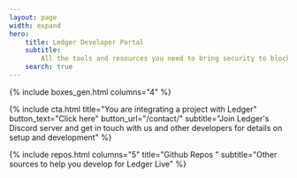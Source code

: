 ```yaml
---
layout: page
width: expand
hero:
    title: Ledger Developer Portal
    subtitle:
        All the tools and resources you need to bring security to blockchain users
    search: true
---
```


{% include boxes_gen.html columns="4" %}

{% include cta.html title="You are integrating a project with Ledger" button_text="Click here" button_url="/contact/" subtitle="Join Ledger's Discord server and get in touch with us and other developers for details on setup and development" %}

{% include repos.html columns="5" title="Github Repos " subtitle="Other sources to help you develop for Ledger Live" %}
